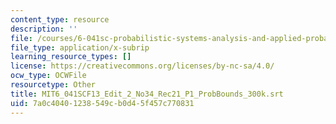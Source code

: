 ```yaml
---
content_type: resource
description: ''
file: /courses/6-041sc-probabilistic-systems-analysis-and-applied-probability-fall-2013/7a0c40401238549cb0d45f457c770831_MIT6_041SCF13_Edit_2_No34_Rec21_P1_ProbBounds_300k.vtt
file_type: application/x-subrip
learning_resource_types: []
license: https://creativecommons.org/licenses/by-nc-sa/4.0/
ocw_type: OCWFile
resourcetype: Other
title: MIT6_041SCF13_Edit_2_No34_Rec21_P1_ProbBounds_300k.srt
uid: 7a0c4040-1238-549c-b0d4-5f457c770831
---
```

